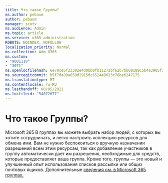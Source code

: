 ```yaml
---
title: Что такое Группы?
ms.author: pebaum
author: pebaum
manager: scotv
ms.audience: Admin
ms.topic: article
ms.service: o365-administration
ROBOTS: NOINDEX, NOFOLLOW
localization_priority: Normal
ms.collection: Adm_O365
ms.custom:
- "9001110"
- "3071"
ms.openlocfilehash: 6e70ce5f23302e4d0bb0fb11272bf62b7bb68188c5b4e3905f3d25434db4737f
ms.sourcegitcommit: b5f7da89a650d2915dc652449623c78be6247175
ms.translationtype: MT
ms.contentlocale: ru-RU
ms.lasthandoff: 08/05/2021
ms.locfileid: "54072677"
---
```

# <a name="what-are-groups"></a>Что такое Группы?

Microsoft 365 В группах вы можете выбрать набор людей, с которых вы хотите сотрудничать, и легко настроить коллекцию ресурсов для обмена ими. Вам не нужно беспокоиться о вручную назначении разрешений всем этим ресурсам, так как добавление участников в группу автоматически дает им разрешения, необходимые для средств, которые предоставляет ваша группа. Кроме того, группы — это новый и улучшенный опыт использования списков рассылки или общих почтовых ящиков.  Дополнительные [сведения см. в Microsoft 365 группах.](https://support.office.com/article/b565caa1-5c40-40ef-9915-60fdb2d97fa2) 